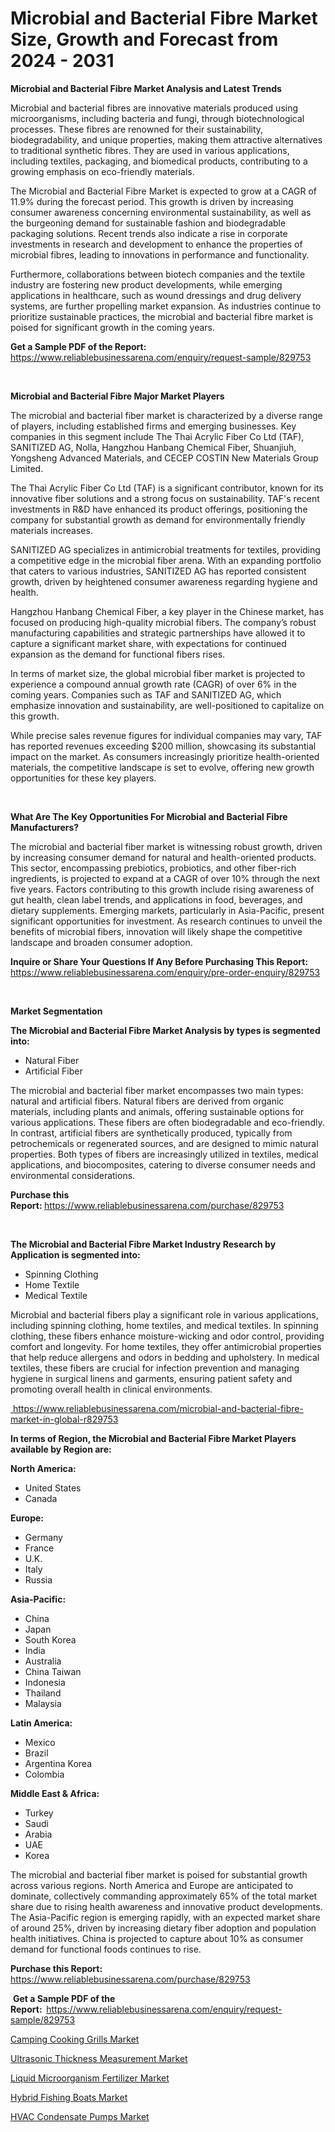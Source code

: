 <p><h1>Microbial and Bacterial Fibre Market Size, Growth and Forecast from 2024 - 2031</h1></p><p><strong>Microbial and Bacterial Fibre Market Analysis and Latest Trends</strong></p>
<p><p>Microbial and bacterial fibres are innovative materials produced using microorganisms, including bacteria and fungi, through biotechnological processes. These fibres are renowned for their sustainability, biodegradability, and unique properties, making them attractive alternatives to traditional synthetic fibres. They are used in various applications, including textiles, packaging, and biomedical products, contributing to a growing emphasis on eco-friendly materials.</p><p>The Microbial and Bacterial Fibre Market is expected to grow at a CAGR of 11.9% during the forecast period. This growth is driven by increasing consumer awareness concerning environmental sustainability, as well as the burgeoning demand for sustainable fashion and biodegradable packaging solutions. Recent trends also indicate a rise in corporate investments in research and development to enhance the properties of microbial fibres, leading to innovations in performance and functionality.</p><p>Furthermore, collaborations between biotech companies and the textile industry are fostering new product developments, while emerging applications in healthcare, such as wound dressings and drug delivery systems, are further propelling market expansion. As industries continue to prioritize sustainable practices, the microbial and bacterial fibre market is poised for significant growth in the coming years.</p></p>
<p><strong>Get a Sample PDF of the Report:&nbsp;</strong> <a href="https://www.reliablebusinessarena.com/enquiry/request-sample/829753?utm_campaign=1871&utm_medium=2&utm_source=Github&utm_content=ia&utm_term=18122024&utm_id=microbial-and-bacterial-fibre">https://www.reliablebusinessarena.com/enquiry/request-sample/829753</a></p>
<p>&nbsp;</p>
<p><strong>Microbial and Bacterial Fibre Major Market Players</strong></p>
<p><p>The microbial and bacterial fiber market is characterized by a diverse range of players, including established firms and emerging businesses. Key companies in this segment include The Thai Acrylic Fiber Co Ltd (TAF), SANITIZED AG, Nolla, Hangzhou Hanbang Chemical Fiber, Shuanjiuh, Yongsheng Advanced Materials, and CECEP COSTIN New Materials Group Limited.</p><p>The Thai Acrylic Fiber Co Ltd (TAF) is a significant contributor, known for its innovative fiber solutions and a strong focus on sustainability. TAF's recent investments in R&D have enhanced its product offerings, positioning the company for substantial growth as demand for environmentally friendly materials increases.</p><p>SANITIZED AG specializes in antimicrobial treatments for textiles, providing a competitive edge in the microbial fiber arena. With an expanding portfolio that caters to various industries, SANITIZED AG has reported consistent growth, driven by heightened consumer awareness regarding hygiene and health.</p><p>Hangzhou Hanbang Chemical Fiber, a key player in the Chinese market, has focused on producing high-quality microbial fibers. The company’s robust manufacturing capabilities and strategic partnerships have allowed it to capture a significant market share, with expectations for continued expansion as the demand for functional fibers rises.</p><p>In terms of market size, the global microbial fiber market is projected to experience a compound annual growth rate (CAGR) of over 6% in the coming years. Companies such as TAF and SANITIZED AG, which emphasize innovation and sustainability, are well-positioned to capitalize on this growth.</p><p>While precise sales revenue figures for individual companies may vary, TAF has reported revenues exceeding $200 million, showcasing its substantial impact on the market. As consumers increasingly prioritize health-oriented materials, the competitive landscape is set to evolve, offering new growth opportunities for these key players.</p></p>
<p>&nbsp;</p>
<p><strong>What Are The Key Opportunities For Microbial and Bacterial Fibre Manufacturers?</strong></p>
<p><p>The microbial and bacterial fiber market is witnessing robust growth, driven by increasing consumer demand for natural and health-oriented products. This sector, encompassing prebiotics, probiotics, and other fiber-rich ingredients, is projected to expand at a CAGR of over 10% through the next five years. Factors contributing to this growth include rising awareness of gut health, clean label trends, and applications in food, beverages, and dietary supplements. Emerging markets, particularly in Asia-Pacific, present significant opportunities for investment. As research continues to unveil the benefits of microbial fibers, innovation will likely shape the competitive landscape and broaden consumer adoption.</p></p>
<p><strong>Inquire or Share Your Questions If Any Before Purchasing This Report:</strong> <a href="https://www.reliablebusinessarena.com/enquiry/pre-order-enquiry/829753?utm_campaign=1871&utm_medium=2&utm_source=Github&utm_content=ia&utm_term=18122024&utm_id=microbial-and-bacterial-fibre">https://www.reliablebusinessarena.com/enquiry/pre-order-enquiry/829753</a></p>
<p>&nbsp;</p>
<p><strong>Market Segmentation</strong></p>
<p><strong>The Microbial and Bacterial Fibre Market Analysis by types is segmented into:</strong></p>
<p><ul><li>Natural Fiber</li><li>Artificial Fiber</li></ul></p>
<p><p>The microbial and bacterial fiber market encompasses two main types: natural and artificial fibers. Natural fibers are derived from organic materials, including plants and animals, offering sustainable options for various applications. These fibers are often biodegradable and eco-friendly. In contrast, artificial fibers are synthetically produced, typically from petrochemicals or regenerated sources, and are designed to mimic natural properties. Both types of fibers are increasingly utilized in textiles, medical applications, and biocomposites, catering to diverse consumer needs and environmental considerations.</p></p>
<p><strong>Purchase this Report:&nbsp;</strong><a href="https://www.reliablebusinessarena.com/purchase/829753?utm_campaign=1871&utm_medium=2&utm_source=Github&utm_content=ia&utm_term=18122024&utm_id=microbial-and-bacterial-fibre">https://www.reliablebusinessarena.com/purchase/829753</a></p>
<p>&nbsp;</p>
<p><strong>The Microbial and Bacterial Fibre Market Industry Research by Application is segmented into:</strong></p>
<p><ul><li>Spinning Clothing</li><li>Home Textile</li><li>Medical Textile</li></ul></p>
<p><p>Microbial and bacterial fibers play a significant role in various applications, including spinning clothing, home textiles, and medical textiles. In spinning clothing, these fibers enhance moisture-wicking and odor control, providing comfort and longevity. For home textiles, they offer antimicrobial properties that help reduce allergens and odors in bedding and upholstery. In medical textiles, these fibers are crucial for infection prevention and managing hygiene in surgical linens and garments, ensuring patient safety and promoting overall health in clinical environments.</p></p>
<p><a href="https://www.reliablebusinessarena.com/microbial-and-bacterial-fibre-market-in-global-r829753?utm_campaign=1871&utm_medium=2&utm_source=Github&utm_content=ia&utm_term=18122024&utm_id=microbial-and-bacterial-fibre">&nbsp;https://www.reliablebusinessarena.com/microbial-and-bacterial-fibre-market-in-global-r829753</a></p>
<p><strong>In terms of Region, the Microbial and Bacterial Fibre Market Players available by Region are:</strong></p>
<p>
    <p> <strong> North America: </strong>
        <ul>
            <li>United States</li>
            <li>Canada</li>
        </ul>
        </p> 
    <p> <strong> Europe: </strong>
        <ul>
            <li>Germany</li>
            <li>France</li>
            <li>U.K.</li>
            <li>Italy</li>
            <li>Russia</li>
        </ul>
        </p> 
    <p> <strong> Asia-Pacific: </strong>
        <ul>
            <li>China</li>
            <li>Japan</li>
            <li>South Korea</li>
            <li>India</li>
            <li>Australia</li>
            <li>China Taiwan</li>
            <li>Indonesia</li>
            <li>Thailand</li>
            <li>Malaysia</li>
        </ul>
        </p> 
    <p> <strong> Latin America: </strong>
        <ul>
            <li>Mexico</li>
            <li>Brazil</li>
            <li>Argentina Korea</li>
            <li>Colombia</li>
        </ul>
        </p> 
    <p> <strong> Middle East & Africa: </strong>
        <ul>
            <li>Turkey</li>
            <li>Saudi</li>
            <li>Arabia</li>
            <li>UAE</li>
            <li>Korea</li>
        </ul>
    </p>
    </p>
<p><p>The microbial and bacterial fiber market is poised for substantial growth across various regions. North America and Europe are anticipated to dominate, collectively commanding approximately 65% of the total market share due to rising health awareness and innovative product developments. The Asia-Pacific region is emerging rapidly, with an expected market share of around 25%, driven by increasing dietary fiber adoption and population health initiatives. China is projected to capture about 10% as consumer demand for functional foods continues to rise.</p></p>
<p><strong>Purchase this Report: </strong><a href="https://www.reliablebusinessarena.com/purchase/829753?utm_campaign=1871&utm_medium=2&utm_source=Github&utm_content=ia&utm_term=18122024&utm_id=microbial-and-bacterial-fibre">https://www.reliablebusinessarena.com/purchase/829753</a></p>
<p>&nbsp;<strong>Get a Sample PDF of the Report:&nbsp;&nbsp;</strong><a href="https://www.reliablebusinessarena.com/enquiry/request-sample/829753?utm_campaign=1871&utm_medium=2&utm_source=Github&utm_content=ia&utm_term=18122024&utm_id=microbial-and-bacterial-fibre">https://www.reliablebusinessarena.com/enquiry/request-sample/829753</a></p>
<p><strong></strong></p>
<p><p><a href="https://www.linkedin.com/pulse/camping-cooking-grills-market-expansion-from-2024-2031-growth-becjf?utm_campaign=1871&utm_medium=2&utm_source=Github&utm_content=ia&utm_term=18122024&utm_id=microbial-and-bacterial-fibre">Camping Cooking Grills Market</a></p><p><a href="https://www.linkedin.com/pulse/ultrasonic-thickness-measurement-ecosystem-mapping-innovation-ri7rf?utm_campaign=1871&utm_medium=2&utm_source=Github&utm_content=ia&utm_term=18122024&utm_id=microbial-and-bacterial-fibre">Ultrasonic Thickness Measurement Market</a></p><p><a href="https://github.com/marloy8/Market-Research-Report-List-6/blob/main/liquid-microorganism-fertilizer-market.md?utm_campaign=1871&utm_medium=2&utm_source=Github&utm_content=ia&utm_term=18122024&utm_id=microbial-and-bacterial-fibre">Liquid Microorganism Fertilizer Market</a></p><p><a href="https://www.linkedin.com/pulse/revenue-growth-hybrid-fishing-boats-market-59-cagr-from-48yzf?utm_campaign=1871&utm_medium=2&utm_source=Github&utm_content=ia&utm_term=18122024&utm_id=microbial-and-bacterial-fibre">Hybrid Fishing Boats Market</a></p><p><a href="https://www.linkedin.com/pulse/comprehensive-report-hvac-condensate-pumps-market-types-applications-27ngf?utm_campaign=1871&utm_medium=2&utm_source=Github&utm_content=ia&utm_term=18122024&utm_id=microbial-and-bacterial-fibre">HVAC Condensate Pumps Market</a></p></p>